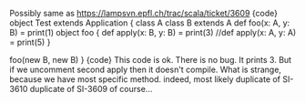 Possibly same as https://lampsvn.epfl.ch/trac/scala/ticket/3609
{code}
object Test extends Application {
  class A
  class B extends A
  def foo(x: A, y: B) = print(1)
  object foo {
    def apply(x: B, y: B) = print(3)
    //def apply(x: A, y: A) = print(5)
  }

  foo(new B, new B)
}
{code}
This code is ok. There is no bug. It prints 3.
But if we uncomment second apply then it doesn't compile. What is strange, because we have most specific method.
indeed, most likely duplicate of SI-3610
duplicate of SI-3609 of course...
